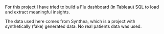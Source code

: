 For this project I have tried to build a Flu dashboard (in Tableau) SQL to load and extract meaningful insights.

The data used here comes from Synthea, which is a project with synthetically (fake) generated data. No real patients data was used.
